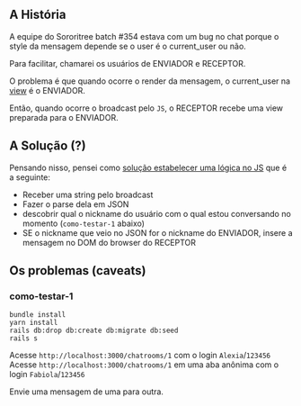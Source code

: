 ## A História
A equipe do Sororitree batch #354 estava com um bug no chat porque o style da mensagem depende se o user é o current_user ou não.

Para facilitar, chamarei os usuários de ENVIADOR e RECEPTOR.

O problema é que quando ocorre o render da mensagem, o current_user na [view](https://github.com/andrerferrer/Sororitree/blob/chatroom-correct-design/app/views/messages/_message.html.erb) é o ENVIADOR.

Então, quando ocorre o broadcast pelo `JS`, o RECEPTOR recebe uma view preparada para o ENVIADOR.

## A Solução (?)

Pensando nisso, pensei como [solução estabelecer uma lógica no JS](https://github.com/andrerferrer/Sororitree/blob/chatroom-correct-design/app/javascript/channels/chatroom_channel.js) que é a seguinte:
- Receber uma string pelo broadcast
- Fazer o parse dela em JSON
- descobrir qual o nickname do usuário com o qual estou conversando no momento (`como-testar-1` abaixo)
- SE o nickname que veio no JSON for o nickname do ENVIADOR, insere a mensagem no DOM do browser do RECEPTOR

## Os problemas (caveats)



### como-testar-1
```
bundle install
yarn install
rails db:drop db:create db:migrate db:seed
rails s
```

Acesse `http://localhost:3000/chatrooms/1` com o login `Alexia`/`123456`
Acesse `http://localhost:3000/chatrooms/1` em uma aba anônima com o login `Fabiola`/`123456`

Envie uma mensagem de uma para outra.
